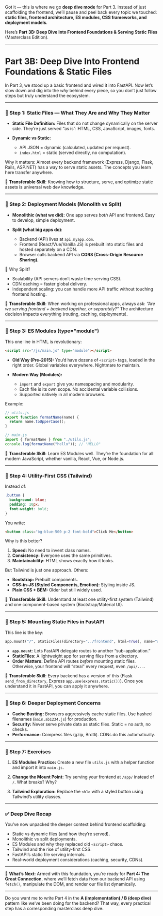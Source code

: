 Got it — this is where we go **deep dive mode** for Part 3. Instead of just scaffolding the frontend, we’ll pause and peel back every topic we touched: **static files, frontend architecture, ES modules, CSS frameworks, and deployment models.**

Here’s **Part 3B: Deep Dive Into Frontend Foundations & Serving Static Files** (Masterclass Edition).

---

# **Part 3B: Deep Dive Into Frontend Foundations & Static Files**

In Part 3, we stood up a basic frontend and wired it into FastAPI. Now let’s slow down and dig into the *why* behind every piece, so you don’t just follow steps but truly understand the ecosystem.

---

### **🚩 Step 1: Static Files — What They Are and Why They Matter**

* **Static File Definition:** Files that do not change dynamically on the server side. They’re just served “as is”: HTML, CSS, JavaScript, images, fonts.
* **Dynamic vs Static:**

  * API JSON = dynamic (calculated, updated per request).
  * `index.html` = static (served directly, no computation).

Why it matters: Almost every backend framework (Express, Django, Flask, Rails, ASP.NET) has a way to serve static assets. The concepts you learn here transfer anywhere.

🔑 **Transferable Skill:** Knowing how to structure, serve, and optimize static assets is universal web dev knowledge.

---

### **🚩 Step 2: Deployment Models (Monolith vs Split)**

* **Monolithic (what we did):**
  One app serves *both* API and frontend. Easy to develop, simple deployment.
* **Split (what big apps do):**

  * Backend (API) lives at `api.myapp.com`.
  * Frontend (React/Vue/Vanilla JS) is prebuilt into static files and hosted separately on a CDN.
  * Browser calls backend API via **CORS (Cross-Origin Resource Sharing)**.

🔎 Why Split?

* Scalability (API servers don’t waste time serving CSS).
* CDN caching = faster global delivery.
* Independent scaling: you can handle more API traffic without touching frontend hosting.

🔑 **Transferable Skill:** When working on professional apps, always ask: *“Are we serving frontend + backend together, or separately?”* The architecture decision impacts everything (routing, caching, deployments).

---

### **🚩 Step 3: ES Modules (type="module")**

This one line in HTML is revolutionary:

```html
<script src="/js/main.js" type="module"></script>
```

* **Old Way (Pre-2015):**
  You’d have dozens of `<script>` tags, loaded in the right order. Global variables everywhere. Nightmare to maintain.

* **Modern Way (Modules):**

  * `import` and `export` give you namespacing and modularity.
  * Each file is its own scope. No accidental variable collisions.
  * Supported natively in all modern browsers.

Example:

```js
// utils.js
export function formatName(name) {
  return name.toUpperCase();
}

// main.js
import { formatName } from "./utils.js";
console.log(formatName("hello")); // "HELLO"
```

🔑 **Transferable Skill:** Learn ES Modules well. They’re the foundation for all modern JavaScript, whether vanilla, React, Vue, or Node.js.

---

### **🚩 Step 4: Utility-First CSS (Tailwind)**

Instead of:

```css
.button {
  background: blue;
  padding: 10px;
  font-weight: bold;
}
```

You write:

```html
<button class="bg-blue-500 p-2 font-bold">Click Me</button>
```

Why is this better?

1. **Speed:** No need to invent class names.
2. **Consistency:** Everyone uses the same primitives.
3. **Maintainability:** HTML shows exactly how it looks.

But Tailwind is just one approach. Others:

* **Bootstrap:** Prebuilt components.
* **CSS-in-JS (Styled Components, Emotion):** Styling inside JS.
* **Plain CSS + BEM:** Older but still widely used.

🔑 **Transferable Skill:** Understand at least one utility-first system (Tailwind) and one component-based system (Bootstrap/Material UI).

---

### **🚩 Step 5: Mounting Static Files in FastAPI**

This line is the key:

```python
app.mount("/", StaticFiles(directory="../frontend", html=True), name="static")
```

* **`app.mount`**: Lets FastAPI delegate routes to another “sub-application.”
* **StaticFiles**: A lightweight app for serving files from a directory.
* **Order Matters:** Define API routes *before* mounting static files. Otherwise, your frontend will “steal” every request, even `/api/...`.

🔑 **Transferable Skill:** Every backend has a version of this (Flask `send_from_directory`, Express `app.use(express.static())`). Once you understand it in FastAPI, you can apply it anywhere.

---

### **🚩 Step 6: Deeper Deployment Concerns**

* **Cache Busting:** Browsers aggressively cache static files. Use hashed filenames (`main.ab1234.js`) for production.
* **Security:** Never serve private data as static files. Static = no auth, no checks.
* **Performance:** Compress files (gzip, Brotli). CDNs do this automatically.

---

### **🚩 Step 7: Exercises**

1. **ES Modules Practice:**
   Create a new file `utils.js` with a helper function and import it into `main.js`.

2. **Change the Mount Point:**
   Try serving your frontend at `/app/` instead of `/`. What breaks? Why?

3. **Tailwind Exploration:**
   Replace the `<h1>` with a styled button using Tailwind’s utility classes.

---

### **✅ Deep Dive Recap**

You’ve now unpacked the deeper context behind frontend scaffolding:

* Static vs dynamic files (and how they’re served).
* Monolithic vs split deployments.
* ES Modules and why they replaced old `<script>` chaos.
* Tailwind and the rise of utility-first CSS.
* FastAPI’s static file serving internals.
* Real-world deployment considerations (caching, security, CDNs).

---

📌 **What’s Next:**
Armed with this foundation, you’re ready for **Part 4: The Great Connection**, where we’ll fetch data from our backend API using `fetch()`, manipulate the DOM, and render our file list dynamically.

---

Do you want me to write Part 4 in the **A (implementation) / B (deep dive)** pattern like we’ve been doing for the backend? That way, every practical step has a corresponding masterclass deep dive.
